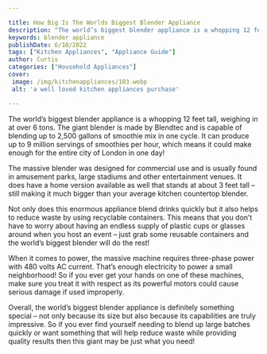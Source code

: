```yaml
---

title: How Big Is The Worlds Biggest Blender Appliance
description: "The world’s biggest blender appliance is a whopping 12 feet tall, weighing in at over 6 tons. The giant blender is made by Blendte...learn more about it now"
keywords: blender appliance
publishDate: 6/10/2022
tags: ["Kitchen Appliances", "Appliance Guide"]
author: Curtis
categories: ["Household Appliances"]
cover: 
 image: /img/kitchenappliances/103.webp
 alt: 'a well loved kitchen appliances purchase'

---
```


The world’s biggest blender appliance is a whopping 12 feet tall, weighing in at over 6 tons. The giant blender is made by Blendtec and is capable of blending up to 2,500 gallons of smoothie mix in one cycle. It can produce up to 9 million servings of smoothies per hour, which means it could make enough for the entire city of London in one day!

The massive blender was designed for commercial use and is usually found in amusement parks, large stadiums and other entertainment venues. It does have a home version available as well that stands at about 3 feet tall – still making it much bigger than your average kitchen countertop blender.

Not only does this enormous appliance blend drinks quickly but it also helps to reduce waste by using recyclable containers. This means that you don’t have to worry about having an endless supply of plastic cups or glasses around when you host an event – just grab some reusable containers and the world’s biggest blender will do the rest! 

When it comes to power, the massive machine requires three-phase power with 480 volts AC current. That’s enough electricity to power a small neighborhood! So if you ever get your hands on one of these machines, make sure you treat it with respect as its powerful motors could cause serious damage if used improperly. 

Overall, the world’s biggest blender appliance is definitely something special – not only because its size but also because its capabilities are truly impressive. So if you ever find yourself needing to blend up large batches quickly or want something that will help reduce waste while providing quality results then this giant may be just what you need!
